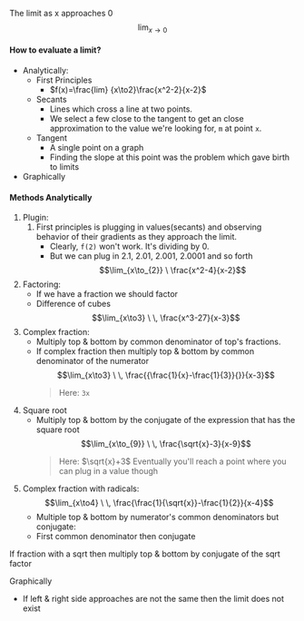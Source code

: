 The limit as x approaches 0
$$\lim_{x \to 0} $$
#### How to evaluate a limit?
- Analytically:
	- First Principles
		- $f(x)=\frac{lim} {x\to2}\frac{x^2-2}{x-2}$
	- Secants
		- Lines which cross a line at two points.
		- We select a few close to the tangent to get an close approximation to the value we're looking for, `m` at point `x`.
	- Tangent
		- A single point on a graph
		- Finding the slope at this point was the problem which gave birth to limits
- Graphically

#### Methods Analytically

1. Plugin: 
	1. First principles is plugging in values(secants) and observing behavior of their gradients as they approach the limit.
		- Clearly, `f(2)` won't work. It's dividing by 0.
		- But we can plug in 2.1, 2.01, 2.001, 2.0001 and so forth
		  $$\lim_{x\to_{2}} \ \frac{x^2-4}{x-2}$$
2. Factoring:
	- If we have a fraction we should factor
	- Difference of cubes
	  $$\lim_{x\to3} \ \, \frac{x^3-27}{x-3}$$
3. Complex fraction:
	- Multiply top & bottom by common denominator of top's fractions.
	- If complex fraction then multiply top & bottom by common denominator of the numerator
	  $$\lim_{x\to3} \ \, \frac{{\frac{1}{x}-\frac{1}{3}}{}}{x-3}$$
	  > Here: `3x` 
4. Square root
	- Multiply top & bottom by the  conjugate of the expression that has the square root
		$$\lim_{x\to_{9}} \ \, \frac{\sqrt{x}-3}{x-9}$$
		> Here: $\sqrt{x}+3$
		> Eventually you'll reach a point where you can plug in a value though
		> 
5. Complex fraction with radicals:
  $$\lim_{x\to4} \ \, \frac{\frac{1}{\sqrt{x}}-\frac{1}{2}}{x-4}$$
	- Multiple top & bottom by numerator's common denominators but conjugate:
	- First common denominator then conjugate

If fraction with a sqrt then multiply top & bottom by conjugate of the sqrt factor


Graphically
- If left & right side approaches are not the same then the limit does not exist